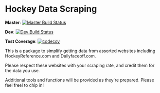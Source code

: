 # Hockey Data Scraping

**Master**: [![Master Build Status](https://travis-ci.org/pbulsink/HockeyScrapR.svg?branch=master)](https://travis-ci.org/pbulsink/HockeyScrapR)

**Dev**: [![Dev Build Status](https://travis-ci.org/pbulsink/HockeyScrapR.svg?branch=dev)](https://travis-ci.org/pbulsink/HockeyScrapR)

**Test Coverage**: [![codecov](https://codecov.io/github/pbulsink/HockeyScrapR/branch/master/graphs/badge.svg)](https://codecov.io/github/pbulsink/HockeyScrapR) 

This is a package to simplify getting data from assorted websites including HockeyReference.com and Dailyfaceoff.com. 

Please respect these websites with your scraping rate, and credit them for the data you use. 

Additional tools and functions will be provided as they're prepared. Please feel freel to chip in!
